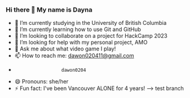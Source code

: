 ### Hi there 👋 My name is Dayna

- 🔭 I’m currently studying in the University of British Columbia
- 🌱 I’m currently learning how to use Git and GitHub
- 👯 I’m looking to collaborate on a project for HackCamp 2023
- 🤔 I’m looking for help with my personal project, AMO
- 💬 Ask me about what video game I play!
- 📫 How to reach me: dawon020411@gmail.com
-                      dawon0204
- 😄 Pronouns: she/her
- ⚡ Fun fact: I've been Vancouver ALONE for 4 years!
-->
test branch

<!--
**dawon020411/dawon020411** is a ✨ _special_ ✨ repository because its `README.md` (this file) appears on your GitHub profile.

Here are some ideas to get you started:

- 🔭 I’m currently working on ...
- 🌱 I’m currently learning ...
- 👯 I’m looking to collaborate on ...
- 🤔 I’m looking for help with ...
- 💬 Ask me about ...
- 📫 How to reach me: ...
- 😄 Pronouns: ...
- ⚡ Fun fact: ...
-->
